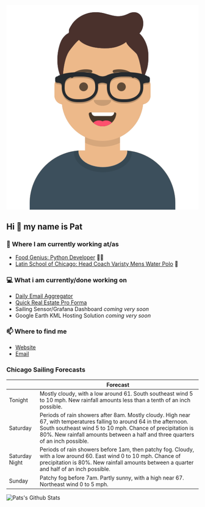 [![Social banner for p-j-falconer](https://raw.githubusercontent.com/P-J-FALCONER/P-J-FALCONER/master/assets/avataaars.svg)](https://patfalconer.com/)
## Hi :wave: my name is Pat

### 💼 Where I am currently working at/as
- [Food Genius: Python Developer](https://getfoodgenius.com/) 🍔🐍
- [Latin School of Chicago: Head Coach Varisty Mens Water Polo](https://www.latinschool.org/) 🤽


### 💻 What i am currently/done working on
 - [Daily Email Aggregator](https://github.com/P-J-FALCONER/dott_daily_mail)
 - [Quick Real Estate Pro Forma](https://github.com/P-J-FALCONER/henry)
 - Sailing Sensor/Grafana Dashboard *coming very soon*
 - Google Earth KML Hosting Solution *coming very soon*

### 📫 Where to find me
 - [Website](https://patfalconer.com/)
 - [Email](mailto:patrick.j.falconer@gmail.com)


### Chicago Sailing Forecasts
|   | Forecast  |
|---|---|
| Tonight | Mostly cloudy, with a low around 61. South southeast wind 5 to 10 mph. New rainfall amounts less than a tenth of an inch possible. |
| Saturday | Periods of rain showers after 8am. Mostly cloudy. High near 67, with temperatures falling to around 64 in the afternoon. South southeast wind 5 to 10 mph. Chance of precipitation is 80%. New rainfall amounts between a half and three quarters of an inch possible. |
| Saturday Night | Periods of rain showers before 1am, then patchy fog. Cloudy, with a low around 60. East wind 0 to 10 mph. Chance of precipitation is 80%. New rainfall amounts between a quarter and half of an inch possible. |
| Sunday | Patchy fog before 7am. Partly sunny, with a high near 67. Northeast wind 0 to 5 mph. |

![Pats's Github Stats](https://github-readme-stats.vercel.app/api?username=p-j-falconer&show_icons=true&theme=radical)
